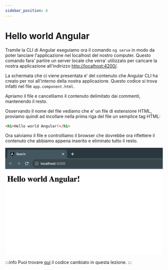 ```yaml
---
sidebar_position: 6
---
```


# Hello world Angular

Tramile la CLI di Angular eseguiamo ora il comando `ng serve` in modo da poter lanciare l'applicazione nel localhost del nostro computer.
Questo comando fara' partire un server locale che verra' utilizzato per caricare la nostra applicazione all'indirizzo [http://localhost:4200/](http://localhost:4200/).

La schermata che ci viene presentata e' del contenuto che Angular CLI ha creato per noi all'interno della nostra applicazione. Questo codice si trova infatti nel file `app.component.html`.

Apriamo il file e cancelliamo il contenuto delimitato dai commenti, mantenendo il resto.

Osservando il nome del file vediamo che e' un file di estensione HTML, proviamo quindi ad incollare nella prima riga del file un semplice tag HTML:

```html
<h1>Hello world Angular!</h1>
```
Ora salviamo il file e controlliamo il browser che dovrebbe ora riflettere il contenuto che abbiamo appena inserito e eliminato tutto il resto.

![Hello World Angular result](./hello_world_angular.png)


:::info
Puoi trovare [qui](https://github.com/lucatardi/spazio/commit/06ad041ef6aadfe05a1f41df48ce33f3e9061b28) il codice cambiato in questa lezione.
:::